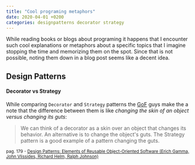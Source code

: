 ```yaml
---
title: "Cool programing metaphors"
date: 2020-04-01 +0200
categories: designpatterns decorator strategy
---
```


While reading books or blogs about programing it happens that I encounter such cool explanations or metaphors about a specific topics that I imagine stopping the time and memorizing them on the spot. Since that is not possible, noting them down in a blog post seems like a decent idea.

## Design Patterns

#### Decorator vs Strategy

While comparing `Decorator` and `Strategy` patterns the [GoF](http://wiki.c2.com/?GangOfFour) guys make the a note that the difference between them is like *changing the skin of an object versus changing its guts*:
> We can think of a decorator as a skin over an object that changes its behavior. An alternative is to change the object's guts. The Strategy pattern is a good example of a pattern changing the guts.

<small>pag. 179 - [Design Patterns: Elements of Reusable Object-Oriented Software (Erich Gamma, John Vlissides, Richard Helm, Ralph Johnson)](https://www.amazon.com/Design-Patterns-Object-Oriented-Addison-Wesley-Professional-ebook/dp/B000SEIBB8)</small>